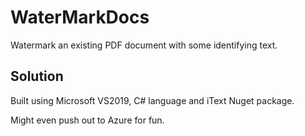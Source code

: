 # WaterMarkDocs

Watermark an existing PDF document with some identifying text.

## Solution

Built using Microsoft VS2019, C# language and iText Nuget package.

Might even push out to Azure for fun.

